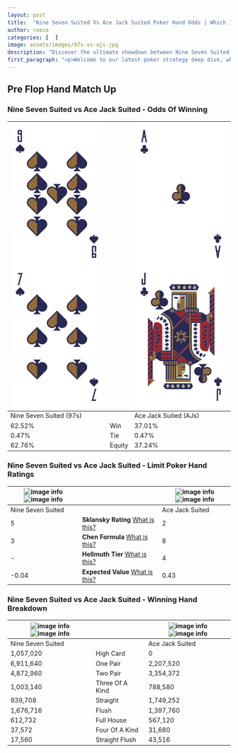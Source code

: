 ```yaml
---
layout: post
title:  "Nine Seven Suited Vs Ace Jack Suited Poker Hand Odds | Which Is The Better Hand In Poker? A Complete Guide"
author: reece
categories: [  ]
image: assets/images/97s-vs-ajs.jpg
description: "Discover the ultimate showdown between Nine Seven Suited and Ace Jack Suited in poker! Uncover the odds, strategies, and scenarios where one hand triumphs over the other. Get ready to up your poker game with this thrilling analysis."
first_paragraph: "<p>Welcome to our latest poker strategy deep dive, where we're pitting two distinct hands against each other in a high-stakes showdown: Nine Seven Suited vs Ace Jack Suited.</p><p>In the dynamic world of poker, every decision counts, and knowing which hand holds the upper hand is key to your success at the table.</p><p>In this article, we'll dissect these two hands, explore the scenarios where one dominates the other, and equip you with the knowledge to make strategic choices that can tip the odds in your favor.</p><p>Get ready to unravel the intriguing dynamics of these poker hands and elevate your game to new heights.</p>"
---
```




[comment]: # (sp0)

## Pre Flop Hand Match Up

<div class="table hand-ratings" markdown="1"> 



### Nine Seven Suited vs Ace Jack Suited - Odds Of Winning


    
| ![image info](assets/images/hand1/9.png) ![image info](assets/images/hand1/7.png) |  | ![image info](assets/images/hand2/a.png) ![image info](assets/images/hand2/j.png) |
| -------- | -------- | -------- |
| Nine Seven Suited (97s) |  | Ace Jack Suited (AJs) |
| 62.52% | Win | 37.01% |
| 0.47% | Tie | 0.47% |
| 62.76% | Equity | 37.24% |




[comment]: # (sp1)



### Nine Seven Suited vs Ace Jack Suited - Limit Poker Hand Ratings


    
| ![image info](https://www.riverpairs.com/assets/images/hand1/9.png) ![image info](https://www.riverpairs.com/assets/images/hand1/7.png) |  | ![image info](https://www.riverpairs.com/assets/images/hand2/a.png) ![image info](https://www.riverpairs.com/assets/images/hand2/j.png) |
| -------- | -------- | -------- |
| Nine Seven Suited |  | Ace Jack Suited |
| 5 | **Sklansky Rating** [What is this?](/sklansky-rating-explained) | 2 |
| 3 | **Chen Formula** [What is this?](/chen-formula-explained) | 8 |
| - | **Hellmuth Tier** [What is this?](/Hellmuth-tier-explained) | 4 |
| -0.04 | **Expected Value** [What is this?](/expected-value-explained) | 0.43 |




[comment]: # (sp2)



### Nine Seven Suited vs Ace Jack Suited - Winning Hand Breakdown


    
| ![image info](https://www.riverpairs.com/assets/images/hand1/9.png) ![image info](https://www.riverpairs.com/assets/images/hand1/7.png) |  | ![image info](https://www.riverpairs.com/assets/images/hand2/a.png) ![image info](https://www.riverpairs.com/assets/images/hand2/j.png) |
| -------- | -------- | -------- |
| Nine Seven Suited |  | Ace Jack Suited |
| 1,057,020 | High Card | 0 |
| 6,911,640 | One Pair | 2,207,520 |
| 4,872,960 | Two Pair | 3,354,372 |
| 1,003,140 | Three Of A Kind | 788,580 |
| 939,708 | Straight | 1,749,252 |
| 1,676,716 | Flush | 1,397,760 |
| 612,732 | Full House | 567,120 |
| 37,572 | Four Of A Kind | 31,680 |
| 17,560 | Straight Flush | 43,516 |




[comment]: # (sp3)



</div>

[comment]: # (sp4)



[comment]: # (sp5)

